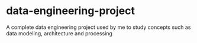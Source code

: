 # data-engineering-project
A complete data engineering project used by me to study concepts such as data modeling, architecture and processing
